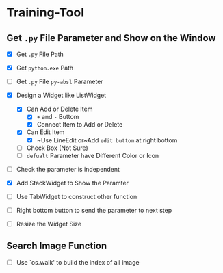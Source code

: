 # Training-Tool

## Get `.py` File Parameter and Show on the Window

- [x] Get `.py` File Path
- [x] Get `python.exe` Path
- [ ] Get `.py` File `py-absl` Parameter
- [x] Design a Widget like ListWidget
  - [x] Can Add or Delete Item
    - [x] `+` and `-` Buttom
    - [x] Connect Item to Add or Delete
  - [x] Can Edit Item
    - [x] ~Use LineEdit or~Add `edit buttom` at right bottom
  - [ ] Check Box (Not Sure)
  - [ ] `defualt` Parameter have Different Color or Icon
- [ ] Check the parameter is independent
- [x] Add StackWidget to Show the Paramter

- [ ] Use TabWidget to construct other function
- [ ] Right bottom button to send the parameter to next step

- [ ] Resize the Widget Size


## Search Image Function

- [ ] Use `os.walk' to build the index of all image